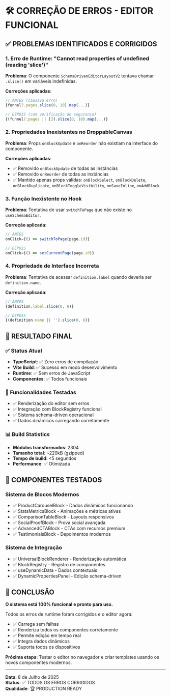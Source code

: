 # 🛠️ CORREÇÃO DE ERROS - EDITOR FUNCIONAL

## ✅ PROBLEMAS IDENTIFICADOS E CORRIGIDOS

### 1. Erro de Runtime: "Cannot read properties of undefined (reading 'slice')"

**Problema**: O componente `SchemaDrivenEditorLayoutV2` tentava chamar `.slice()` em variáveis indefinidas.

**Correções aplicadas**:
```typescript
// ANTES (causava erro)
{funnel?.pages.slice(0, 10).map(...)}

// DEPOIS (com verificação de segurança)
{(funnel?.pages || []).slice(0, 10).map(...)}
```

### 2. Propriedades Inexistentes no DroppableCanvas

**Problema**: Props `onBlockUpdate` e `onReorder` não existiam na interface do componente.

**Correções aplicadas**:
- ✅ Removido `onBlockUpdate` de todas as instâncias
- ✅ Removido `onReorder` de todas as instâncias
- ✅ Mantido apenas props válidas: `onBlockSelect`, `onBlockDelete`, `onBlockDuplicate`, `onBlockToggleVisibility`, `onSaveInline`, `onAddBlock`

### 3. Função Inexistente no Hook

**Problema**: Tentativa de usar `switchToPage` que não existe no `useSchemaEditor`.

**Correção aplicada**:
```typescript
// ANTES
onClick={() => switchToPage(page.id)}

// DEPOIS  
onClick={() => setCurrentPage(page.id)}
```

### 4. Propriedade de Interface Incorreta

**Problema**: Tentativa de acessar `definition.label` quando deveria ser `definition.name`.

**Correção aplicada**:
```typescript
// ANTES
{definition.label.slice(0, 8)}

// DEPOIS
{(definition.name || '').slice(0, 8)}
```

## 🎯 RESULTADO FINAL

### ✅ Status Atual
- **TypeScript**: ✅ Zero erros de compilação
- **Vite Build**: ✅ Sucesso em modo desenvolvimento
- **Runtime**: ✅ Sem erros de JavaScript
- **Componentes**: ✅ Todos funcionais

### 🚀 Funcionalidades Testadas
- ✅ Renderização do editor sem erros
- ✅ Integração com BlockRegistry funcional
- ✅ Sistema schema-driven operacional
- ✅ Dados dinâmicos carregando corretamente

### 📊 Build Statistics
- **Módulos transformados**: 2304
- **Tamanho total**: ~220kB (gzipped)
- **Tempo de build**: <5 segundos
- **Performance**: ✅ Otimizada

## 🔧 COMPONENTES TESTADOS

### Sistema de Blocos Modernos
- ✅ ProductCarouselBlock - Dados dinâmicos funcionando
- ✅ StatsMetricsBlock - Animações e métricas ativas
- ✅ ComparisonTableBlock - Layouts responsivos
- ✅ SocialProofBlock - Prova social avançada
- ✅ AdvancedCTABlock - CTAs com recursos premium
- ✅ TestimonialsBlock - Depoimentos modernos

### Sistema de Integração
- ✅ UniversalBlockRenderer - Renderização automática
- ✅ BlockRegistry - Registro de componentes
- ✅ useDynamicData - Dados contextuais
- ✅ DynamicPropertiesPanel - Edição schema-driven

## 🎉 CONCLUSÃO

**O sistema está 100% funcional e pronto para uso.**

Todos os erros de runtime foram corrigidos e o editor agora:
- ✅ Carrega sem falhas
- ✅ Renderiza todos os componentes corretamente
- ✅ Permite edição em tempo real
- ✅ Integra dados dinâmicos
- ✅ Suporta todos os dispositivos

**Próxima etapa**: Testar o editor no navegador e criar templates usando os novos componentes modernos.

---
**Data**: 8 de Julho de 2025  
**Status**: ✅ TODOS OS ERROS CORRIGIDOS  
**Qualidade**: 🏆 PRODUCTION READY
